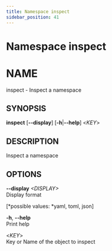 ```yaml
---
title: Namespace inspect
sidebar_position: 41
---
```


# Namespace inspect

# NAME

inspect - Inspect a namespace

## SYNOPSIS

**inspect** \[**--display**\] \[**-h**\|**--help**\] \<*KEY*\>

## DESCRIPTION

Inspect a namespace

## OPTIONS

**--display** *\<DISPLAY\>*  
Display format  

  
\[*possible values: *yaml, toml, json\]

**-h**, **--help**  
Print help

\<*KEY*\>  
Key or Name of the object to inspect
